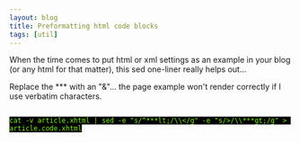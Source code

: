 ```yaml
---
layout: blog
title: Preformatting html code blocks
tags: [util]
---
```



<p>When the time comes to put html or xml settings as an example in your blog (or any html for that matter), this sed one-liner really helps out...</p>
<p>Replace the *** with an "&"... the page example won't render correctly if I use verbatim characters.</p>
<code style="background-color:black;color:chartreuse;">
cat -v article.xhtml | sed -e "s/^***lt;/\\&lt;/g" -e "s/&gt;/\\***gt;/g" > article.code.xhtml
</code>  

